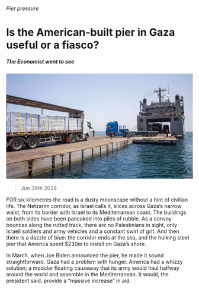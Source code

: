 ###### Pier pressure

# Is the American-built pier in Gaza useful or a fiasco? 

##### The Economist went to see 

![image](images/20240629_MAP004.jpg) 

> Jun 26th 2024 

FOR six kilometres the road is a dusty moonscape without a hint of civilian life. The Netzarim corridor, as Israel calls it, slices across Gaza’s narrow waist, from its border with Israel to its Mediterranean coast. The buildings on both sides have been pancaked into piles of rubble. As a convoy bounces along the rutted track, there are no Palestinians in sight, only Israeli soldiers and army vehicles and a constant swirl of grit. And then there is a dazzle of blue: the corridor ends at the sea, and the hulking steel pier that America spent $230m to install on Gaza’s shore.

In March, when Joe Biden announced the pier, he made it sound straightforward. Gaza had a problem with hunger. America had a whizzy solution; a modular floating causeway that its army would haul halfway around the world and assemble in the Mediterranean. It would, the president said, provide a “massive increase” in aid.

